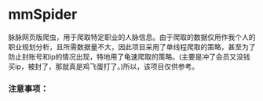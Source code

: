 # mmSpider

脉脉网页版爬虫，用于爬取特定职业的人脉信息。由于爬取的数据仅用作我个人的职业规划分析，且所需数据量不大，因此项目采用了单线程爬取的策略，甚至为了防止封账号和ip的情况出现，特地用了龟速爬取的策略。(主要是冲了会员又没钱买ip，被封了，那就真是鸡飞蛋打了。)所以，该项目仅供参考。

### 注意事项：
